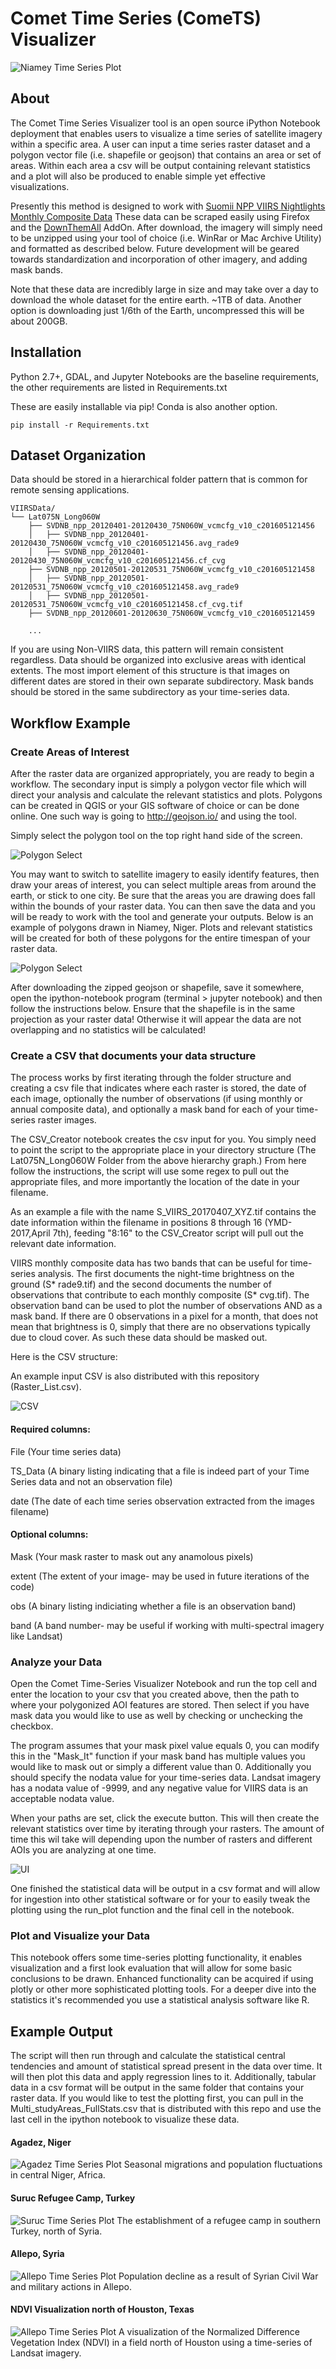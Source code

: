 Comet Time Series (ComeTS) Visualizer
===================
![Niamey Time Series Plot](ExamplePlots/Niamey.png)
## About
The Comet Time Series Visualizer tool is an open source iPython Notebook deployment that enables users to visualize a time series of satellite imagery within a specific area.  A user can input a time series raster dataset and a polygon vector file (i.e. shapefile or geojson) that contains an area or set of areas.  Within each area a csv will be output containing relevant statistics and a plot will also be produced to enable simple yet effective visualizations.

Presently this method is designed to work with [Suomii NPP VIIRS Nightlights Monthly Composite Data](https://ngdc.noaa.gov/eog/viirs/download_dnb_composites.html)  These data can be scraped easily using Firefox and the [DownThemAll](https://addons.mozilla.org/en-US/firefox/addon/downthemall/) AddOn. After download, the imagery will simply need to be unzipped using your tool of choice (i.e. WinRar or Mac Archive Utility) and formatted as described below.  Future development will be geared towards standardization and incorporation of other imagery, and adding mask bands.

Note that these data are incredibly large in size and may take over a day to download the whole dataset for the entire earth.  ~1TB of data.  Another option is downloading just 1/6th of the Earth, uncompressed this will be about 200GB.

## Installation
Python 2.7+, GDAL, and Jupyter Notebooks are the baseline requirements, the other requirements are listed in Requirements.txt  

These are easily installable via pip!  Conda is also another option.


    pip install -r Requirements.txt


## Dataset Organization
Data should be stored in a hierarchical folder pattern that is common for remote sensing applications.

    VIIRSData/
    └── Lat075N_Long060W
        ├── SVDNB_npp_20120401-20120430_75N060W_vcmcfg_v10_c201605121456
        │   ├── SVDNB_npp_20120401-20120430_75N060W_vcmcfg_v10_c201605121456.avg_rade9
        │   ├── SVDNB_npp_20120401-20120430_75N060W_vcmcfg_v10_c201605121456.cf_cvg
        ├── SVDNB_npp_20120501-20120531_75N060W_vcmcfg_v10_c201605121458
        │   ├── SVDNB_npp_20120501-20120531_75N060W_vcmcfg_v10_c201605121458.avg_rade9
        │   ├── SVDNB_npp_20120501-20120531_75N060W_vcmcfg_v10_c201605121458.cf_cvg.tif
        ├── SVDNB_npp_20120601-20120630_75N060W_vcmcfg_v10_c201605121459

        ...
        
    
If you are using Non-VIIRS data, this pattern will remain consistent regardless.   Data should be organized into exclusive areas with identical extents. The most import element of this structure is that images on different dates are stored in their own separate subdirectory.  Mask bands should be stored in the same subdirectory as your time-series data.  
  
 
## Workflow Example

### Create Areas of Interest
After the raster data are organized appropriately, you are ready to begin a workflow.  The secondary input is simply a polygon vector file which will direct your analysis and calculate the relevant statistics and plots.  Polygons can be created in QGIS or your GIS software of choice or can be done online.  One such way is going to http://geojson.io/ and using the tool.

Simply select the polygon tool on the top right hand side of the screen.

![Polygon Select](ExamplePlots/Poly.png)

You may want to switch to satellite imagery to easily identify features, then draw your areas of interest, you can select multiple areas from around the earth, or stick to one city.  Be sure that the areas you are drawing does fall within the bounds of your raster data.  You can then save the data and you will be ready to work with the tool and generate your outputs.  Below is an example of polygons drawn in Niamey, Niger.  Plots and relevant statistics will be created for both of these polygons for the entire timespan of your raster data.

![Polygon Select](ExamplePlots/DrawAndSave.png)


After downloading the zipped geojson or shapefile, save it somewhere, open the ipython-notebook program (terminal > jupyter notebook) and then follow the instructions below.  Ensure that the shapefile is in the same projection as your raster data!  Otherwise it will appear the data are not overlapping and no statistics will be calculated!

### Create a CSV that documents your data structure
The process works by first iterating through the folder structure and creating a csv file that indicates where each raster is stored, the date of each image, optionally the number of observations (if using monthly or annual composite data), and optionally a mask band for each of your time-series raster images.

The CSV_Creator notebook creates the csv input for you. You simply need to point the script to the appropriate place in your directory structure (The Lat075N_Long060W Folder from the above hierarchy graph.)  From here follow the instructions, the script will use some regex to pull out the appropriate files, and more importantly the location of the date in your filename.  

As an example a file with the name S_VIIRS_20170407_XYZ.tif contains the date information within the filename in positions 8 through 16 (YMD-2017,April 7th), feeding "8:16" to the CSV_Creator script will pull out the relevant date information.

VIIRS monthly composite data has two bands that can be useful for time-series analysis.  The first documents the night-time brightness on the ground (S* rade9.tif) and the second documents the number of observations that contribute to each monthly composite (S* cvg.tif).  The observation band can be used to plot the number of observations AND as a mask band.  If there are 0 observations in a pixel for a month, that does not mean that brightness is 0, simply that there are no observations typically due to cloud cover.  As such these data should be masked out.

Here is the CSV structure:

An example input CSV is also distributed with this repository (Raster_List.csv).

![CSV](ExamplePlots/CSV_Input.png)

#### Required columns:
File (Your time series data)

TS_Data (A binary listing indicating that a file is indeed part of your Time Series data and not an observation file)

date (The date of each time series observation extracted from the images filename)

#### Optional columns:
Mask (Your mask raster to mask out any anamolous pixels)

extent (The extent of your image- may be used in future iterations of the code)

obs (A binary listing indiciating whether a file is an observation band)

band (A band number- may be useful if working with multi-spectral imagery like Landsat)





### Analyze your Data
Open the Comet Time-Series Visualizer Notebook and run the top cell and enter the location to your csv that you created above, then the path to where your polygonized AOI features are stored.  Then select if you have mask data you would like to use as well by checking or unchecking the checkbox.  

The program assumes that your mask pixel value equals 0, you can modify this in the "Mask_It" function if your mask band has multiple values you would like to mask out or simply a different value than 0.  Additionally you should specify the nodata value for your time-series data.  Landsat imagery has a nodata value of -9999, and any negative value for VIIRS data is an acceptable nodata value.  

When your paths are set, click the execute button.  This will then create the relevant statistics over time by iterating through your rasters.  The amount of time this wil take will depending upon the number of rasters and different AOIs you are analyzing at one time.

![UI](ExamplePlots/Interface.png)


One finished the statistical data will be output in a csv format and will allow for ingestion into other statistical software or for your to easily tweak the plotting using the run_plot function and the final cell in the notebook.

### Plot and Visualize your Data
This notebook offers some time-series plotting functionality, it enables visualization and a first look evaluation that will allow for some basic conclusions to be drawn.  Enhanced functionality can be acquired if using plotly or other more sophisticated plotting tools.  For a deeper dive into the statistics it's recommended you use a statistical analysis software like R. 


## Example Output
The script will then run through and calculate the statistical central tendencies and amount of statistical spread present in the data over time.  It will then plot this data and apply regression lines to it.  Additionally, tabular data in a csv format will be output in the same folder that contains your raster data.  If you would like to test the plotting first, you can pull in the Multi_studyAreas_FullStats.csv that is distributed with this repo and use the last cell in the ipython notebook to visualize these data.

#### Agadez, Niger
![Agadez Time Series Plot](ExamplePlots/Agadez.png)
Seasonal migrations and population fluctuations in central Niger, Africa.


#### Suruc Refugee Camp, Turkey
![Suruc Time Series Plot](ExamplePlots/Suruc.png)
The establishment of a refugee camp in southern Turkey, north of Syria.


#### Allepo, Syria
![Allepo Time Series Plot](ExamplePlots/Allepo.png)
Population decline as a result of Syrian Civil War and military actions in Allepo.


#### NDVI Visualization north of Houston, Texas 
![Allepo Time Series Plot](ExamplePlots/NDVI_3.png)
A visualization of the Normalized Difference Vegetation Index (NDVI) in a field north of Houston using a time-series of Landsat imagery.

  




